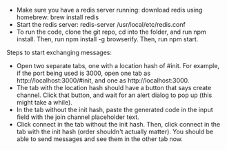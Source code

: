 * Make sure you have a redis server running: download redis using homebrew: brew install redis
* Start the redis server: redis-server /usr/local/etc/redis.conf
* To run the code, clone the git repo, cd into the folder, and run npm install. Then, run npm install -g browserify. Then, run npm start.

Steps to start exchanging messages:

* Open two separate tabs, one with a location hash of #init. For example, if the port being used is 3000, open one tab as http://localhost:3000/#init, and one as http://localhost:3000.
* The tab with the location hash should have a button that says create channel. Click that button, and wait for an alert dialog to pop up (this might take a while).
* In the tab without the init hash, paste the generated code in the input field with the join channel placeholder text.
* Click connect in the tab without the init hash. Then, click connect in the tab with the init hash (order shouldn't actually matter). You should be able to send messages and see them in the other tab now. 
